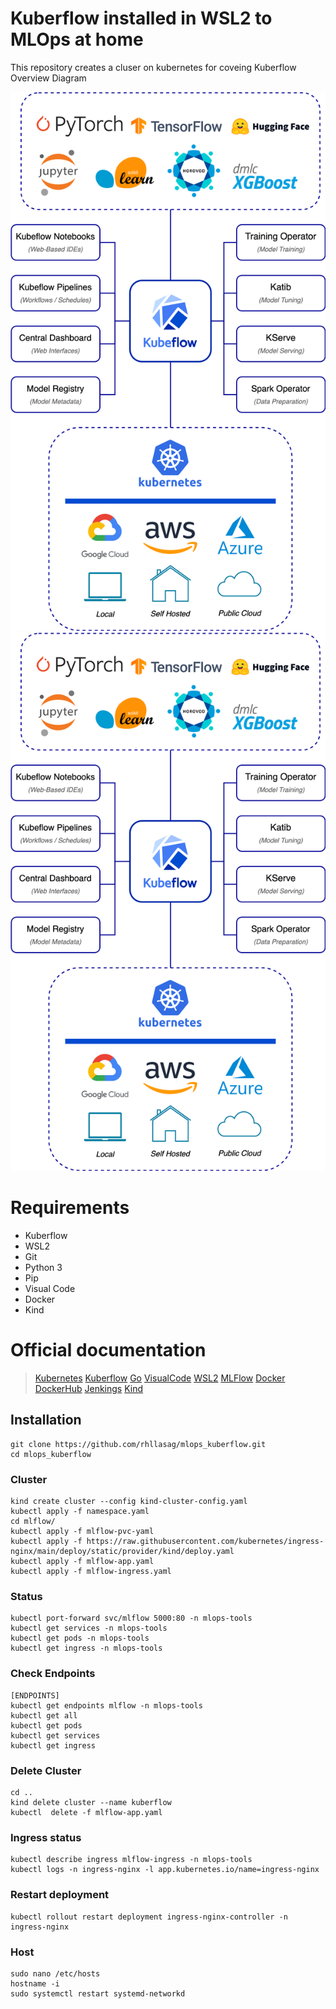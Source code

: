 # Kuberflow installed in WSL2 to MLOps at home
This repository creates a cluser on kubernetes for coveing Kuberflow Overview Diagram

![Alt text](./images/kubeflow-intro-diagram.drawio.svg)
<img src="./images/kubeflow-intro-diagram.drawio.svg">

# Requirements

-   Kuberflow
-   WSL2
-   Git
-   Python 3
-   Pip
-   Visual Code
-   Docker
-   Kind

# Official documentation

> [Kubernetes](https://kubernetes.io/)
> [Kuberflow](https://www.kubeflow.org/)
> [Go](https://kind.sigs.k8s.io/)
> [VisualCode](https://code.visualstudio.com/)
> [WSL2](https://learn.microsoft.com/en-us/windows/wsl/install)
> [MLFlow](https://mlflow.org/)
> [Docker](https://docs.docker.com/)
> [DockerHub](https://hub.docker.com/)
> [Jenkings](https://www.jenkins.io/)
> [Kind](https://kind.sigs.k8s.io/)

## Installation
```
git clone https://github.com/rhllasag/mlops_kuberflow.git
cd mlops_kuberflow
```
### Cluster
```
kind create cluster --config kind-cluster-config.yaml
kubectl apply -f namespace.yaml 
cd mlflow/
kubectl apply -f mlflow-pvc-yaml 
kubectl apply -f https://raw.githubusercontent.com/kubernetes/ingress-nginx/main/deploy/static/provider/kind/deploy.yaml
kubectl apply -f mlflow-app.yaml
kubectl apply -f mlflow-ingress.yaml
```
### Status
```
kubectl port-forward svc/mlflow 5000:80 -n mlops-tools
kubectl get services -n mlops-tools
kubectl get pods -n mlops-tools
kubectl get ingress -n mlops-tools
```
### Check Endpoints
```
[ENDPOINTS]
kubectl get endpoints mlflow -n mlops-tools
kubectl get all
kubectl get pods
kubectl get services
kubectl get ingress
```
### Delete Cluster
```
cd ..
kind delete cluster --name kuberflow
kubectl  delete -f mlflow-app.yaml
```
### Ingress status
```
kubectl describe ingress mlflow-ingress -n mlops-tools
kubectl logs -n ingress-nginx -l app.kubernetes.io/name=ingress-nginx
```
### Restart deployment
```
kubectl rollout restart deployment ingress-nginx-controller -n ingress-nginx
```
### Host
```
sudo nano /etc/hosts
hostname -i
sudo systemctl restart systemd-networkd
```